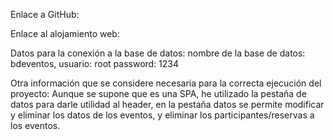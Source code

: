 Enlace a GitHub:

Enlace al alojamiento web:

Datos para la conexión a la base de datos:
nombre de la base de datos: bdeventos,
usuario: root
password: 1234

Otra información que se considere necesaria para la correcta ejecución del proyecto:
Aunque se supone que es una SPA, he utilizado la pestaña de datos para darle utilidad al header, en la pestaña datos se permite modificar y eliminar los datos de los eventos, y eliminar los participantes/reservas a los eventos.
